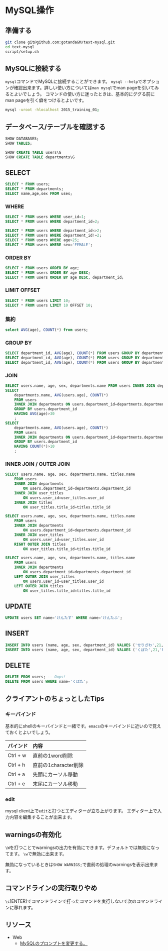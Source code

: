 # MySQL操作

## 準備する

```sh
git clone git@github.com:gotandaGM/text-mysql.git
cd text-mysql
script/setup.sh
```

## MySQLに接続する

`mysql`コマンドでMySQLに接続することができます。
`mysql --help`でオプションが確認出来ます。詳しい使い方については`man mysql`でman pageを引いてみるとよいでしょう。
コマンドの使い方に迷ったときは、基本的にググる前にman pageを引く癖をつけるとよいです。

```sh
mysql -uroot -hlocalhost 2015_training_01;
```

## データベース/テーブルを確認する

```sql
SHOW DATABASES;
SHOW TABLES;
```

```sql
SHOW CREATE TABLE users\G
SHOW CREATE TABLE departments\G
```

## SELECT


```sql
SELECT * FROM users;
SELECT * FROM departments;
SELECT name,age,sex FROM uses;
```

### WHERE

```sql
SELECT * FROM users WHERE user_id=1;
SELECT * FROM users WHERE department_id=2;

SELECT * FROM users WHERE department_id<>2;
SELECT * FROM users WHERE department_id!=2;
SELECT * FROM users WHERE age>25;
SELECT * FROM users WHERE sex='FEMALE';
```

### ORDER BY

```sql
SELECT * FROM users ORDER BY age;
SELECT * FROM users ORDER BY age DESC;
SELECT * FROM users ORDER BY age DESC, department_id;
```

### LIMIT OFFSET

```sql
SELECT * FROM users LIMIT 10;
SELECT * FROM users LIMIT 10 OFFSET 10;
```

### 集約

```sql
select AVG(age), COUNT(*) from users;
```

### GROUP BY

```sql
SELECT department_id, AVG(age), COUNT(*) FROM users GROUP BY department_id;
SELECT department_id, AVG(age), COUNT(*) FROM users GROUP BY department_id HAVING AVG(age)>30;
SELECT department_id, AVG(age), COUNT(*) FROM users GROUP BY department_id HAVING COUNT(*)>10;
```

### JOIN

```sql
SELECT users.name, age, sex, departments.name FROM users INNER JOIN departments ON users.department_id=departments.department_id;
SELECT
    departments.name, AVG(users.age), COUNT(*)
    FROM users
    INNER JOIN departments ON users.department_id=departments.department_id
    GROUP BY users.department_id
    HAVING AVG(age)>30
    ;
SELECT
    departments.name, AVG(users.age), COUNT(*)
    FROM users
    INNER JOIN departments ON users.department_id=departments.department_id
    GROUP BY users.department_id
    HAVING COUNT(*)>10
    ;
```

### INNER JOIN / OUTER JOIN

```sql
SELECT users.name, age, sex, departments.name, titles.name
    FROM users
    INNER JOIN departments
        ON users.department_id=departments.department_id
    INNER JOIN user_titles
        ON users.user_id=user_titles.user_id
    INNER JOIN titles
        ON user_titles.title_id=titles.title_id

SELECT users.name, age, sex, departments.name, titles.name
    FROM users
    INNER JOIN departments
        ON users.department_id=departments.department_id
    INNER JOIN user_titles
        ON users.user_id=user_titles.user_id
    RIGHT OUTER JOIN titles
        ON user_titles.title_id=titles.title_id

SELECT users.name, age, sex, departments.name, titles.name
    FROM users
    INNER JOIN departments
        ON users.department_id=departments.department_id
    LEFT OUTER JOIN user_titles
        ON users.user_id=user_titles.user_id
    LEFT OUTER JOIN titles
        ON user_titles.title_id=titles.title_id
```

## UPDATE

```sql
UPDATE users SET name='けんたす' WHERE name='けんたふ';
```

## INSERT

```sql
INSERT INTO users (name, age, sex, department_id) VALUES ('せりざわ',21,'FEMALE',1);
INSERT INTO users (name, age, sex, department_id) VALUES ('くぼた',21,'FEMALE',1), ('わかい',19,'FEMALE',1);
```

## DELETE

```sql
DELETE FROM users; -- Oops!
DELETE FROM users WHERE name='くぼた';
```

## クライアントのちょっとしたTips

### キーバインド

基本的にshellのキーバインドと一緒です。`emacs`のキーバインドに近いので覚えておくとよいでしょう。

| バインド | 内容                 |
|:---------|:---------------------|
| Ctrl + w | 直前の1word削除      |
| Ctrl + h | 直前の1character削除 |
| Ctrl + a | 先頭にカーソル移動   |
| Ctrl + e | 末尾にカーソル移動   |

### edit

mysql client上で`edit`と打つとエディターが立ち上がります。
エディター上で入力内容を編集することが出来ます。

## warningsの有効化

`\W`を打つことでwarningsの出力を有効にできます。デフォルトでは無効になってます。
`\w`で無効に出来ます。

無効になっているときは`SHOW WARNIGS;`で直前の処理のwarningsを表示出来ます。

## コマンドラインの実行取りやめ

`\c`[ENTER]でコマンドラインで打ったコマンドを実行しないで次のコマンドラインに移れます。

## リソース

- Web
    - [MySQLのプロンプトを変更する。](http://nippondanji.blogspot.jp/2009/03/mysql.html)


